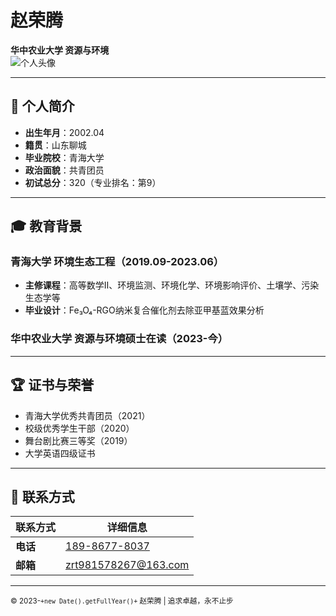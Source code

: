 # 赵荣腾

**华中农业大学 资源与环境**  
![个人头像](your-photo.jpg)

---

## 📌 个人简介
- **出生年月**：2002.04  
- **籍贯**：山东聊城  
- **毕业院校**：青海大学  
- **政治面貌**：共青团员  
- **初试总分**：320（专业排名：第9）

---

## 🎓 教育背景

### 青海大学 环境生态工程（2019.09-2023.06）
- **主修课程**：高等数学Ⅱ、环境监测、环境化学、环境影响评价、土壤学、污染生态学等  
- **毕业设计**：Fe₃O₄-RGO纳米复合催化剂去除亚甲基蓝效果分析  

### 华中农业大学 资源与环境硕士在读（2023-今）

---

## 🏆 证书与荣誉
- 青海大学优秀共青团员（2021）  
- 校级优秀学生干部（2020）  
- 舞台剧比赛三等奖（2019）  
- 大学英语四级证书  

---

## 📮 联系方式
| 联系方式 | 详细信息 |
|----------|----------|
| **电话** | [189-8677-8037](tel:18986778037) |
| **邮箱** | [zrt981578267@163.com](mailto:zrt981578267@163.com) |

---

<small>© 2023-`+new Date().getFullYear()+` 赵荣腾 | 追求卓越，永不止步</small>

